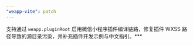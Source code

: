 ```yaml
---
"weapp-vite": patch
---
```


支持通过 `weapp.pluginRoot` 启用微信小程序插件编译链路，修复插件 WXSS 路径导致的源目录污染，并补充插件开发示例与中文指引。***
